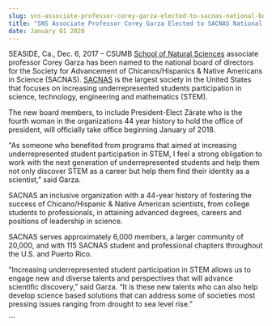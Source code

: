 ```yaml
---
slug: sns-associate-professor-corey-garza-elected-to-sacnas-national-board-of-directors-
title: "SNS Associate Professor Corey Garza Elected to SACNAS National Board of Directors "
date: January 01 2020
---
```


 
<p>
  SEASIDE, Ca., Dec. 6, 2017 – CSUMB
  <a href="https://csumb.edu/naturalsciences">School of Natural Sciences</a>
  associate professor Corey Garza has been named to the national board of
  directors for the Society for Advancement of Chicanos/Hispanics &amp; Native
  Americans in Science (SACNAS). <a href="https://sacnas.org/">SACNAS</a> is the
  largest society in the United States that focuses on increasing
  underrepresented students participation in science, technology, engineering
  and mathematics (STEM).
</p>
<p>
  The new board members, to include President-Elect Zárate who is the fourth
  woman in the organizations 44 year history to hold the office of president,
  will officially take office beginning January of 2018.
</p>
<p>
  "As someone who benefited from programs that aimed at increasing
  underrepresented student participation in STEM, I feel a strong obligation to
  work with the next generation of underrepresented students and help them not
  only discover STEM as a career but help them find their identity as a
  scientist,” said Garza.
</p>
<p>
  SACNAS an inclusive organization with a 44-year history of fostering the
  success of Chicano/Hispanic &amp; Native American scientists, from college
  students to professionals, in attaining advanced degrees, careers and
  positions of leadership in science.
</p>
<p>
  SACNAS serves approximately 6,000 members, a larger community of 20,000, and
  with 115 SACNAS student and professional chapters throughout the U.S. and
  Puerto Rico.
</p>
<p>
  "Increasing underrepresented student participation in STEM allows us to engage
  new and diverse talents and perspectives that will advance scientific
  discovery,” said Garza. “It is these new talents who can also help develop
  science based solutions that can address some of societies most pressing
  issues ranging from drought to sea level rise.”
</p>
```
